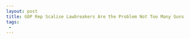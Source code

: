 ```yaml
---
layout: post
title: GOP Rep Scalise Lawbreakers Are the Problem Not Too Many Guns
tags:
 -
---
```


